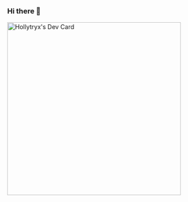 ### Hi there 👋

<a href="https://app.daily.dev/Hollytryx"><img src="https://api.daily.dev/devcards/e755946cfdcc45669b128959d63c1379.png?r=aku" width="400" alt="Hollytryx's Dev Card"/></a>
